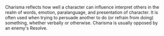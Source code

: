 Charisma reflects how well a character can influence interpret others in the realm of words, emotion, paralanguage, and presentation of character. It is often used when trying to persuade another to do (or refrain from doing) something, whether verbally or otherwise. Charisma is usually opposed by an enemy's Resolve.